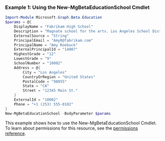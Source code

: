 ### Example 1: Using the New-MgBetaEducationSchool Cmdlet
```powershell
Import-Module Microsoft.Graph.Beta.Education
$params = @{
	DisplayName = "Fabrikam High School"
	Description = "Magnate school for the arts. Los Angeles School District"
	ExternalSource = "String"
	PrincipalEmail = "AmyR@fabrikam.com"
	PrincipalName = "Amy Roebuck"
	ExternalPrincipalId = "14007"
	HighestGrade = "12"
	LowestGrade = "9"
	SchoolNumber = "10002"
	Address = @{
		City = "Los Angeles"
		CountryOrRegion = "United States"
		PostalCode = "98055"
		State = "CA"
		Street = "12345 Main St."
	}
	ExternalId = "10002"
	Phone = "+1 (253) 555-0102"
}
New-MgBetaEducationSchool -BodyParameter $params
```
This example shows how to use the New-MgBetaEducationSchool Cmdlet.
To learn about permissions for this resource, see the [permissions reference](/graph/permissions-reference).
